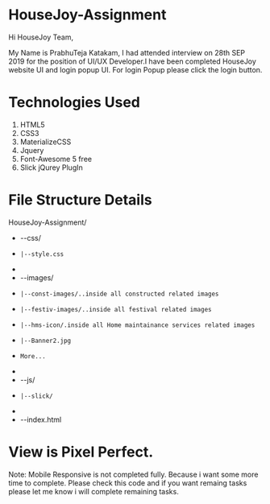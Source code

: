 # HouseJoy-Assignment

Hi HouseJoy Team,

My Name is PrabhuTeja Katakam, I had attended interview on 28th SEP 2019 for the position of UI/UX Developer.I have been completed HouseJoy website UI and login popup UI. For login Popup please click the login button.

# Technologies Used

1. HTML5
2. CSS3
3. MaterializeCSS
4. Jquery
5. Font-Awesome 5 free
6. Slick jQurey PlugIn

# File Structure Details 

HouseJoy-Assignment/
-   --css/
-     |--style.css
-   
-   --images/
-     |--const-images/..inside all constructed related images
-     |--festiv-images/..inside all festival related images
-     |--hms-icon/.inside all Home maintainance services related images
-     |--Banner2.jpg
-     More...
-   
-   --js/
-     |--slick/
-   
-   --index.html
  
  # View is Pixel Perfect.
  
  Note: Mobile Responsive is not completed fully. Because i want some more time to complete. Please check this code and if you want remaing tasks please let me know i will complete remaining tasks.
